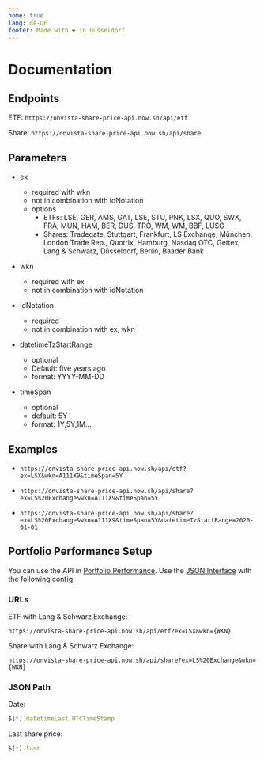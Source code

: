 ```yaml
---
home: true
lang: de-DE
footer: Made with ❤️ in Düsseldorf
---
```


# Documentation

## Endpoints

ETF: ``` https://onvista-share-price-api.now.sh/api/etf ```

Share: ``` https://onvista-share-price-api.now.sh/api/share ```

## Parameters

* ex
  * required with wkn
  * not in combination with idNotation
  * options
    * ETFs: LSE, GER, AMS, GAT, LSE, STU, PNK, LSX, QUO, SWX, FRA, MUN, HAM, BER, DUS, TRO, WM, WM, BBF, LUSG
    * Shares: Tradegate, Stuttgart, Frankfurt, LS Exchange, München, London Trade Rep., Quotrix, Hamburg, Nasdaq OTC, Gettex, Lang &amp; Schwarz, Düsseldorf, Berlin, Baader Bank

* wkn
  * required with ex
  * not in combination with idNotation
* idNotation
  * required
  * not in combination with ex, wkn
* datetimeTzStartRange
  * optional
  * Default: five years ago
  * format: YYYY-MM-DD
* timeSpan
  * optional
  * default: 5Y
  * format: 1Y,5Y,1M...

## Examples

* ``` https://onvista-share-price-api.now.sh/api/etf?ex=LSX&wkn=A111X9&timeSpan=5Y ```

* ``` https://onvista-share-price-api.now.sh/api/share?ex=LS%20Exchange&wkn=A111X9&timeSpan=5Y ```

* ``` https://onvista-share-price-api.now.sh/api/share?ex=LS%20Exchange&wkn=A111X9&timeSpan=5Y&datetimeTzStartRange=2020-01-01 ```

## Portfolio Performance Setup

You can use the API in [Portfolio Performance](https://www.portfolio-performance.info/). Use the [JSON Interface](https://help.portfolio-performance.info/kursdaten_laden/#json) with the following config:

### URLs

ETF with Lang & Schwarz Exchange:

``` https://onvista-share-price-api.now.sh/api/etf?ex=LSX&wkn={WKN} ```

Share with Lang & Schwarz Exchange:

``` https://onvista-share-price-api.now.sh/api/share?ex=LS%20Exchange&wkn={WKN} ```

### JSON Path

Date:

```js
$[*].datetimeLast.UTCTimeStamp
```

Last share price:

```js
$[*].last
```


